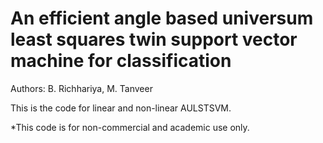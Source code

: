 # An efficient angle based universum least squares twin support vector machine for classification
Authors: B. Richhariya, M. Tanveer

This is the code for linear and non-linear AULSTSVM.

*This code is for non-commercial and academic use only.
